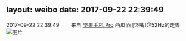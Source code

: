layout: weibo
date: 2017-09-22 22:39:49
---
2017-09-22 22:39:49  &nbsp;&nbsp;&nbsp;&nbsp;&nbsp;&nbsp; 来自 <a href="http://app.weibo.com/t/feed/Z4AgP" rel="nofollow">坚果手机 Pro</a>
西瓜酒 [馋嘴]@52Hz的走兽 ​​​
![图片](https://wx2.sinaimg.cn/large/6d2a6003ly1fjspx4zjh3j20qo0zk45d.jpg)
